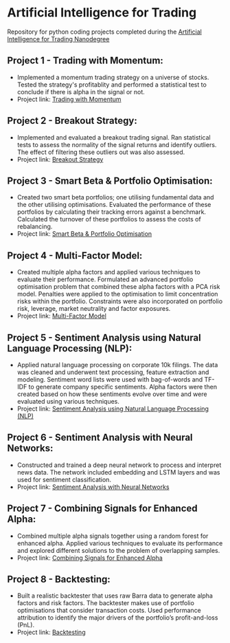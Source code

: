 # Artificial Intelligence for Trading
Repository for python coding projects completed during the [Artificial Intelligence for Trading Nanodegree](https://www.udacity.com/course/ai-for-trading--nd880)

## Project 1 - Trading with Momentum:
* Implemented a momentum trading strategy on a universe of stocks. Tested the strategy's profitablity and performed a statistical test to conclude if there is alpha in the signal or not.
* Project link: [Trading with Momentum](https://github.com/SDokmanovic/Artificial-Intelligence-for-Trading/blob/main/Project%201%20-%20Trading%20with%20momentum.ipynb)
## Project 2 - Breakout Strategy:
* Implemented and evaluated a breakout trading signal. Ran statistical tests to assess the normality of the signal returns and identify outliers. The effect of filtering these outliers out was also assessed.
* Project link: [Breakout Strategy](https://github.com/SDokmanovic/Artificial-Intelligence-for-Trading/blob/main/Project%202%20-%20Breakout%20strategy.ipynb)
## Project 3 - Smart Beta & Portfolio Optimisation:
* Created two smart beta portfolios; one utilising fundamental data and the other utilising optimisations. Evaluated the performance of these portfolios by calculating their tracking errors against a benchmark. Calculated the turnover of these portfolios to assess the costs of rebalancing.
* Project link: [Smart Beta & Portfolio Optimisation](https://github.com/SDokmanovic/Artificial-Intelligence-for-Trading/blob/main/Project%203%20-%20Smart%20beta%20and%20portfolio%20optimization.ipynb)
## Project 4 - Multi-Factor Model:
* Created multiple alpha factors and applied various techniques to evaluate their performance. Formulated an advanced portfolio optimisation problem that combined these alpha factors with a PCA risk model. Penalties were applied to the optimisation to limit concentration risks within the portfolio. Constraints were also incorporated on portfolio risk, leverage, market neutrality and factor exposures.
* Project link: [Multi-Factor Model](https://github.com/SDokmanovic/Artificial-Intelligence-for-Trading/blob/main/Project%204%20-%20Alpha%20research%20and%20factor%20modeling.ipynb)
## Project 5 - Sentiment Analysis using Natural Language Processing (NLP):
* Applied natural language processing on corporate 10k filings. The data was cleaned and underwent text processing, feature extraction and modeling. Sentiment word lists were used with bag-of-words and TF-IDF to generate company specific sentiments. Alpha factors were then created based on how these sentiments evolve over time and were evaluated using various techniques.
* Project link: [Sentiment Analysis using Natural Language Processing (NLP)](https://github.com/SDokmanovic/Artificial-Intelligence-for-Trading/blob/main/Project%205%20-%20NLP%20on%20financial%20statements.ipynb)
## Project 6 - Sentiment Analysis with Neural Networks:
* Constructed and trained a deep neural network to process and interpret news data. The network included embedding and LSTM layers and was used for sentiment classification.
* Project link: [Sentiment Analysis with Neural Networks](https://github.com/SDokmanovic/Artificial-Intelligence-for-Trading/blob/main/Project%206%20-%20Sentiment%20analysis%20with%20neural%20networks.ipynb)
## Project 7 - Combining Signals for Enhanced Alpha:
* Combined multiple alpha signals together using a random forest for enhanced alpha. Applied various techniques to evaluate its performance and explored different solutions to the problem of overlapping samples.
* Project link: [Combining Signals for Enhanced Alpha](https://github.com/SDokmanovic/Artificial-Intelligence-for-Trading/blob/main/Project%207%20-%20Combining%20signals%20for%20enhanced%20alpha.ipynb)
## Project 8 - Backtesting:
* Built a realistic backtester that uses raw Barra data to generate alpha factors and risk factors. The backtester makes use of portfolio optimisations that consider transaction costs. Used performance attribution to identify the major drivers of the portfolio’s profit-and-loss (PnL).
* Project link: [Backtesting](https://github.com/SDokmanovic/Artificial-Intelligence-for-Trading/blob/main/Project%208%20-%20Backtesting.ipynb)
